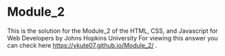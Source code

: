 # Module_2
This is the solution for the Module_2 of the
HTML, CSS, and Javascript for Web Developers by Johns Hopkins University
For viewing this answer you can check here https://ykute07.github.io/Module_2/ .
